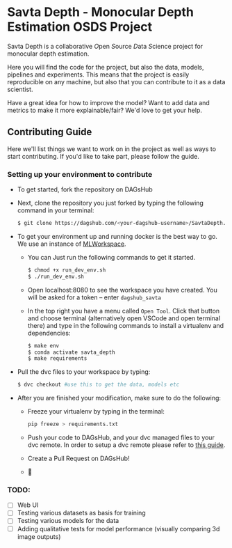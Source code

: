 # Savta Depth - Monocular Depth Estimation OSDS Project
Savta Depth is a collaborative *O*pen *S*ource *D*ata *S*cience project for monocular depth estimation.

Here you will find the code for the project, but also the data, models, pipelines and experiments. This means that the project is easily reproducible on any machine, but also that you can contribute to it as a data scientist.

Have a great idea for how to improve the model? Want to add data and metrics to make it more explainable/fair? We'd love to get your help.

## Contributing Guide
Here we'll list things we want to work on in the project as well as ways to start contributing.
If you'd like to take part, please follow the guide.

### Setting up your environment to contribute
* To get started, fork the repository on DAGsHub
* Next, clone the repository you just forked by typing the following command in your terminal:
  ```bash
  $ git clone https://dagshub.com/<your-dagshub-username>/SavtaDepth.git
  ```
* To get your environment up and running docker is the best way to go. We use an instance of [MLWorkspace](https://github.com/ml-tooling/ml-workspace). 
    * You can Just run the following commands to get it started.

        ```bash
        $ chmod +x run_dev_env.sh
        $ ./run_dev_env.sh
        ```

    * Open localhost:8080 to see the workspace you have created. You will be asked for a token – enter `dagshub_savta`
    * In the top right you have a menu called `Open Tool`. Click that button and choose terminal (alternatively open VSCode and open terminal there) and type in the following commands to install a virtualenv and dependencies:

        ```bash
        $ make env
        $ conda activate savta_depth
        $ make requirements
        ```
* Pull the dvc files to your workspace by typing:

    ```bash
    $ dvc checkout #use this to get the data, models etc
    ```

* After you are finished your modification, make sure to do the following:
    * Freeze your virtualenv by typing in the terminal:

        ```bash
        pip freeze > requirements.txt
        ```

    * Push your code to DAGsHub, and your dvc managed files to your dvc remote. In order to setup a dvc remote please refer to [this guide](https://dagshub.com/docs/getting-started/set-up-remote-storage-for-data-and-models/).
    * Create a Pull Request on DAGsHub!
    * 🐶

### TODO:
- [ ] Web UI
- [ ] Testing various datasets as basis for training
- [ ] Testing various models for the data
- [ ] Adding qualitative tests for model performance (visually comparing 3d image outputs)
